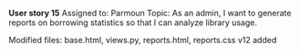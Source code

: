 **User story 15**
Assigned to: Parmoun
Topic: As an admin, I want to generate reports on borrowing statistics so that I can analyze library usage.

Modified files: base.html, views.py, reports.html, reports.css
v12 added
